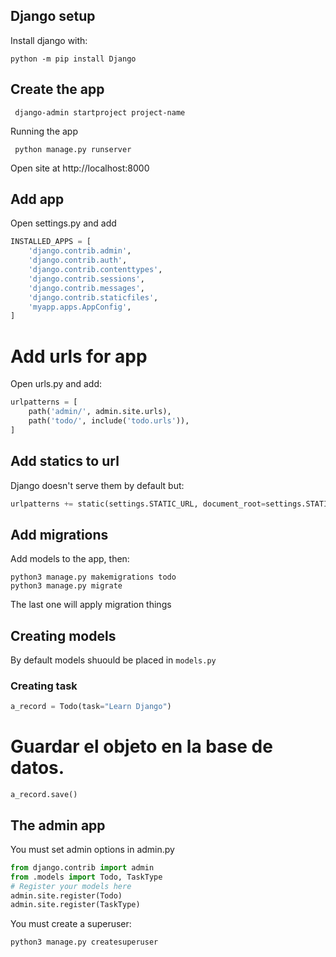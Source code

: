 ## Django setup
Install django with:

```shell
python -m pip install Django
```

## Create the app
```shell
 django-admin startproject project-name
```

Running the app
```shell
 python manage.py runserver
```
Open site at http://localhost:8000

## Add app

Open settings.py and add

```python
INSTALLED_APPS = [
    'django.contrib.admin',
    'django.contrib.auth',
    'django.contrib.contenttypes',
    'django.contrib.sessions',
    'django.contrib.messages',
    'django.contrib.staticfiles',
    'myapp.apps.AppConfig', 
]
```

# Add urls for app
Open urls.py and add:
```python
urlpatterns = [
    path('admin/', admin.site.urls),
    path('todo/', include('todo.urls')),
]
```
## Add statics to url
Django doesn't serve them by default but:
```python
urlpatterns += static(settings.STATIC_URL, document_root=settings.STATIC_ROOT)
```

## Add migrations
Add models to the app, then:
```shell
python3 manage.py makemigrations todo
python3 manage.py migrate
```

The last one will apply migration things

## Creating models

By default models shuould be placed in `models.py` 

### Creating task

```python
a_record = Todo(task="Learn Django")
```

# Guardar el objeto en la base de datos.
```
a_record.save()
```



## The admin app
You must set admin options in admin.py

```python
from django.contrib import admin
from .models import Todo, TaskType
# Register your models here
admin.site.register(Todo)
admin.site.register(TaskType)
```
You must create a superuser:
```shell
python3 manage.py createsuperuser
```

```python
```

```python
```